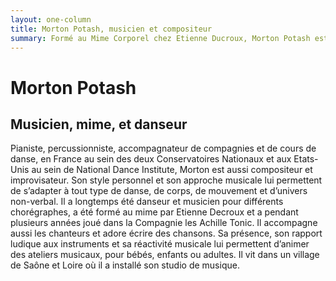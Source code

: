 ```yaml
---
layout: one-column
title: Morton Potash, musicien et compositeur
summary: Formé au Mime Corporel chez Etienne Ducroux, Morton Potash est musicien, pianiste, percussionniste et compositeur. Il travaille comme improvisateur et accompagnateur de chorégraphies et de cours de danse au CNSMD de Paris et de Lyon et pour d’autres écoles ou compagnies. Il accompagne aussi les chanteurs et compose des chansons pour toute sorte d’interprètes.  
---
```

# Morton Potash

## Musicien, mime, et danseur
Pianiste, percussionniste, accompagnateur de compagnies et de cours de danse, en France au sein des deux Conservatoires Nationaux et aux Etats-Unis au sein de National Dance Institute, Morton est aussi compositeur et improvisateur. Son style personnel et son approche musicale lui permettent de s’adapter à tout type de danse, de corps, de mouvement et d’univers non-verbal. Il a longtemps été danseur et musicien pour différents chorégraphes, a été formé au mime par Etienne Decroux et a pendant plusieurs années joué dans la Compagnie les Achille Tonic.  Il accompagne aussi les chanteurs et adore écrire des chansons. Sa présence, son rapport ludique aux instruments et sa réactivité musicale lui permettent d’animer des ateliers musicaux, pour bébés, enfants ou adultes. Il vit dans un village de Saône et Loire où il a installé son studio de musique.

<br>
